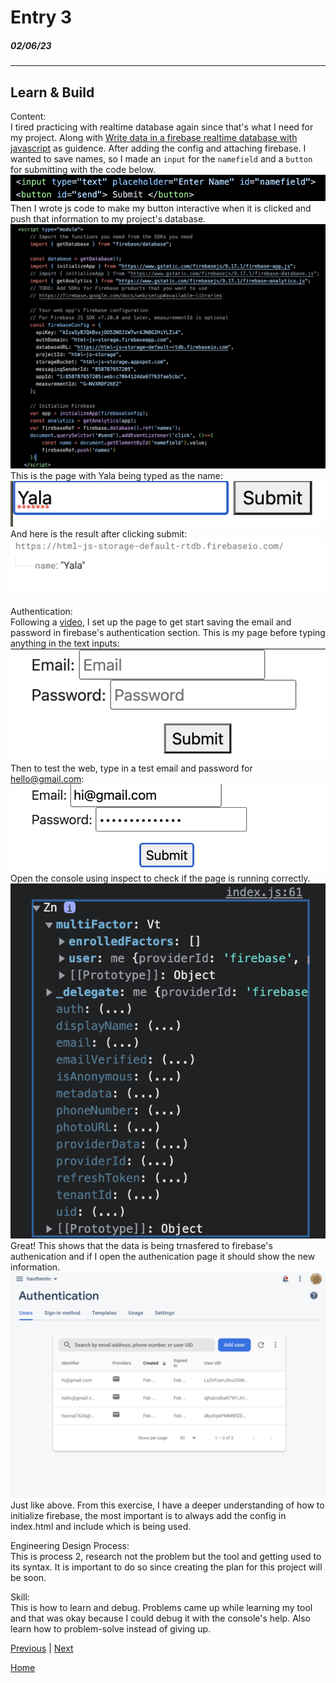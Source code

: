 # Entry 3
##### 02/06/23
---
## Learn & Build 

Content: <br>
I tired practicing with realtime database again since that's what I need for my project. Along with [Write data in a firebase realtime database with javascript](https://www.youtube.com/watch?v=VXWmJsv1Vh4) as guidence. After adding the config and attaching firebase. 
I wanted to save names, so I made an `input` for the `namefield` and a `button` for submitting with the code below. 
<img src="img/name-html.png">
Then I wrote js code to make my button interactive when it is clicked and push that information to my project's database.
<img src="img/name-js.png">
This is the page with Yala being typed as the name:
<img src="img/name-page.png">
And here is the result after clicking submit: 
<img src="img/name-database.png">

Authentication: <br>
Following a [video](https://www.youtube.com/watch?v=fgdpvwEWJ9M), I set up the page to get start saving the email and password in firebase's authentication section. This is my page before typing anything in the text inputs:
<img src="img/emailpass-page.png">
Then to test the web, type in a test email and password for hello@gmail.com:
<img src="img/emailpass-text.png">
Open the console using inspect to check if the page is running correctly. 
<img src="img/emailpass-console.png">
Great! This shows that the data is being trnasfered to firebase's authenication and if I open the authenication page it should show the new information. 
<img src="img/emailpass-work.png">
Just like above.
From this exercise, I have a deeper understanding of how to initialize firebase, the most important is to always add the config in index.html and include which is being used. 


Engineering Design Process:<br>
This is process 2, research not the problem but the tool and getting used to its syntax. It is important to do so since creating the plan for this project will be soon. 

Skill: <br>
This is how to learn and debug. Problems came up while learning my tool and that was okay because I could debug it with the console's help. Also learn how to problem-solve instead of giving up. 

[Previous](entry02.md) | [Next](entry04.md)

[Home](../README.md)